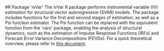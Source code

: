 #R Package 'ivVar'
The ivVar R package performs instrumental variable (IV) estimation for structural vector autoregressive (SVAR) models. The package includes functions for the first and second stages of estimation, as well as a Psi function estimator. The Psi function can be replaced with the equivalent function from the 'vars' package, enabling the analysis of structural dynamics, such as the estimation of Impulse Response Functions (IRFs) and Forecast Error Variance Decompositions (FEVDs). For a quick theoretical overview, please refer to [this document](https://drive.google.com/file/d/14LA-q41ns364CtlkJYxF1h-JgCWM-HCy/view).
